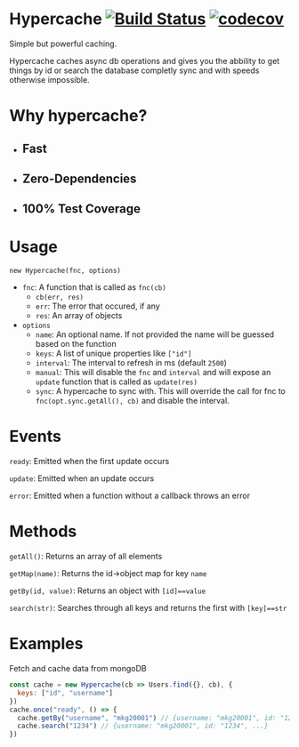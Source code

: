 # Hypercache [![Build Status](https://travis-ci.org/mkg20001/hypercache.svg?branch=master)](https://travis-ci.org/mkg20001/hypercache) [![codecov](https://codecov.io/gh/mkg20001/hypercache/branch/master/graph/badge.svg)](https://codecov.io/gh/mkg20001/hypercache)

Simple but powerful caching.

Hypercache caches async db operations and gives you the abbility to get things by id or search the database completly sync and with speeds otherwise impossible.

# Why hypercache?

-   ## Fast
-   ## Zero-Dependencies
-   ## 100% Test Coverage

# Usage

`new Hypercache(fnc, options)`

-   `fnc`: A function that is called as `fnc(cb)`
    -   `cb(err, res)`
    -   `err`: The error that occured, if any
    -   `res`: An array of objects
-   `options`
    -   `name`: An optional name.
        If not provided the name will be guessed based on the function
    -   `keys`: A list of unique properties like `["id"]`
    -   `interval`: The interval to refresh in ms (default `2500`)
    -   `manual`: This will disable the `fnc` and `interval` and will expose an `update` function that is called as `update(res)`
    -   `sync`: A hypercache to sync with. This will override the call for fnc to `fnc(opt.sync.getAll(), cb)` and disable the interval.

# Events

`ready`: Emitted when the first update occurs

`update`: Emitted when an update occurs

`error`: Emitted when a function without a callback throws an error

# Methods

`getAll()`: Returns an array of all elements

`getMap(name)`: Returns the id->object map for key `name`

`getBy(id, value)`: Returns an object with `[id]==value`

`search(str)`: Searches through all keys and returns the first with `[key]==str`

# Examples

Fetch and cache data from mongoDB

```js
const cache = new Hypercache(cb => Users.find({}, cb), {
  keys: ["id", "username"]
})
cache.once("ready", () => {
  cache.getBy("username", "mkg20001") // {username: "mkg20001", id: "1234", ...}
  cache.search("1234") // {username: "mkg20001", id: "1234", ...}
})
```
